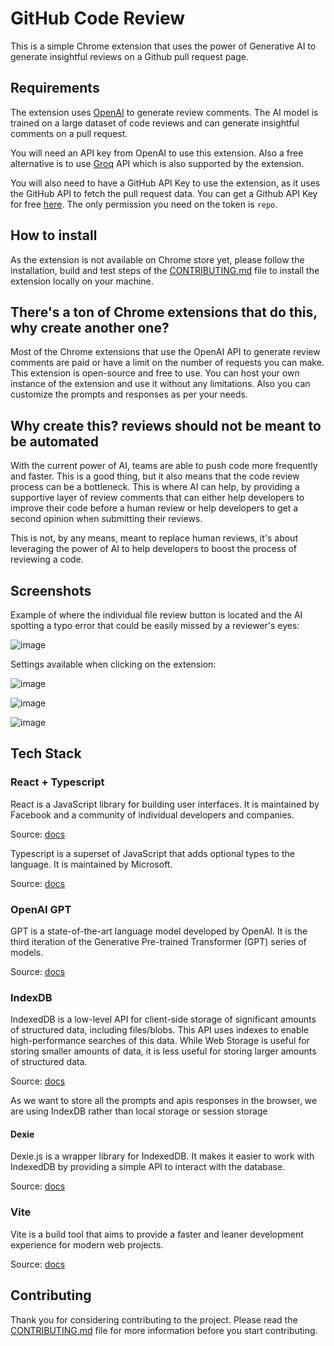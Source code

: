 # GitHub Code Review

This is a simple Chrome extension that uses the power of Generative AI to generate insightful reviews on a Github pull request page.

## Requirements

The extension uses [OpenAI](https://beta.openai.com/docs/) to generate review comments. The AI model is trained on a large dataset of code reviews and can generate insightful comments on a pull request.

You will need an API key from OpenAI to use this extension. Also a free alternative is to use [Groq](https://groq.com/) API which is also supported by the extension.

You will also need to have a GitHub API Key to use the extension, as it uses the GitHub API to fetch the pull request data. You can get a Github API Key for free [here](https://github.com/settings/tokens). The only permission you need on the token is `repo`.

## How to install

As the extension is not available on Chrome store yet, please follow the installation, build and test steps of the [CONTRIBUTING.md](CONTRIBUTING.md) file to install the extension locally on your machine.

## There's a ton of Chrome extensions that do this, why create another one?

Most of the Chrome extensions that use the OpenAI API to generate review comments are paid or have a limit on the number of requests you can make. This extension is open-source and free to use. You can host your own instance of the extension and use it without any limitations. Also you can customize the prompts and responses as per your needs.

## Why create this? reviews should not be meant to be automated

With the current power of AI, teams are able to push code more frequently and faster. This is a good thing, but it also means that the code review process can be a bottleneck. This is where AI can help, by providing a supportive layer of review comments that can either help developers to improve their code before a human review or help developers to get a second opinion when submitting their reviews.

This is not, by any means, meant to replace human reviews, it's about leveraging the power of AI to help developers to boost the process of reviewing a code.

## Screenshots

Example of where the individual file review button is located and the AI spotting a typo error that could be easily missed by a reviewer's eyes:

![image](https://github.com/user-attachments/assets/07789268-2f2a-4339-922d-eb256c47ef06)

Settings available when clicking on the extension:

![image](https://github.com/user-attachments/assets/c1adc4ed-ef79-4f0c-a7af-0b77ca70b350)

![image](https://github.com/user-attachments/assets/d8251ab5-bfe5-407f-be19-219fdff515a5)

![image](https://github.com/user-attachments/assets/5bd6dfeb-f6f7-4e9b-9b7f-02e2e3df6366)

## Tech Stack

### React + Typescript

React is a JavaScript library for building user interfaces. It is maintained by Facebook and a community of individual developers and companies.

Source: [docs](https://reactjs.org/)

Typescript is a superset of JavaScript that adds optional types to the language. It is maintained by Microsoft.

Source: [docs](https://www.typescriptlang.org/)

### OpenAI GPT

GPT is a state-of-the-art language model developed by OpenAI. It is the third iteration of the Generative Pre-trained Transformer (GPT) series of models.

Source: [docs](https://beta.openai.com/docs/)

### IndexDB

IndexedDB is a low-level API for client-side storage of significant amounts of structured data, including files/blobs. This API uses indexes to enable high-performance searches of this data. While Web Storage is useful for storing smaller amounts of data, it is less useful for storing larger amounts of structured data.

Source: [docs](https://developer.mozilla.org/en-US/docs/Web/API/IndexedDB_API)

As we want to store all the prompts and apis responses in the browser, we are using IndexDB rather than local storage or session storage

#### Dexie

Dexie.js is a wrapper library for IndexedDB. It makes it easier to work with IndexedDB by providing a simple API to interact with the database.

Source: [docs](https://dexie.org/)

### Vite

Vite is a build tool that aims to provide a faster and leaner development experience for modern web projects.

Source: [docs](https://vitejs.dev/)

## Contributing

Thank you for considering contributing to the project. Please read the [CONTRIBUTING.md](CONTRIBUTING.md) file for more information before you start contributing.
